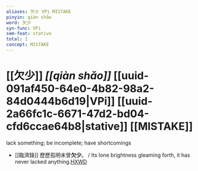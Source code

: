 ```yaml
---
aliases: 欠少 VPi MISTAKE
pinyin: qiàn shǎo
word: 欠少
syn-func: VPi
sem-feat: stative
total: 1
concept: MISTAKE 
---
```

# [[欠少]] *[[qiàn shǎo]]*  [[uuid-091af450-64e0-4b82-98a2-84d0444b6d19|VPi]] [[uuid-2a66fc1c-6671-47d2-bd04-cfd6ccae64b8|stative]] [[MISTAKE]]
lack something; be incomplete; have shortcomings
 - [[臨濟錄]] 歷歷孤明未曾**欠少**。 / Its lone brightness gleaming forth, it has never lacked anything.[HXWD](https://hxwd.org/textview.html?location=KR6q0053_T_001-0503a.35)